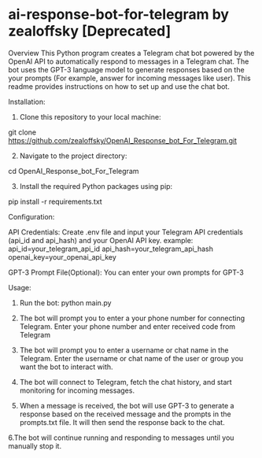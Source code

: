 # ai-response-bot-for-telegram by zealoffsky [Deprecated]

Overview
This Python program creates a Telegram chat bot powered by the OpenAI API to automatically respond to messages in a Telegram chat. 
The bot uses the GPT-3 language model to generate responses based on the your prompts (For example, answer for incoming messages like user). 
This readme provides instructions on how to set up and use the chat bot.

Installation:
1. Clone this repository to your local machine:

  git clone https://github.com/zealoffsky/OpenAI_Response_bot_For_Telegram.git

2. Navigate to the project directory:

  cd OpenAI_Response_bot_For_Telegram

3. Install the required Python packages using pip:

  pip install -r requirements.txt

Configuration:

API Credentials:
  Create .env file and input your Telegram API credentials (api_id and api_hash) and your OpenAI API key.
  example:
          api_id=your_telegram_api_id
          api_hash=your_telegram_api_hash
          openai_key=your_openai_api_key

GPT-3 Prompt File(Optional):
  You can enter your own prompts for GPT-3

Usage:
1. Run the bot:
     python main.py
   
2. The bot will prompt you to enter a your phone number for connecting Telegram. Enter your phone number and enter received code from Telegram

3. The bot will prompt you to enter a username or chat name in the Telegram. Enter the username or chat name of the user or group you want the bot to interact with.

4. The bot will connect to Telegram, fetch the chat history, and start monitoring for incoming messages.

5. When a message is received, the bot will use GPT-3 to generate a response based on the received message and the prompts in the prompts.txt file. It will then send the response back to the chat.

6.The bot will continue running and responding to messages until you manually stop it.

 



